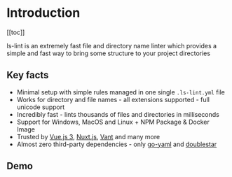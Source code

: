 # Introduction

[[toc]]

ls-lint is an extremely fast file and directory name linter which provides a simple and fast way to bring some structure to your project directories

## Key facts

- Minimal setup with simple rules managed in one single `.ls-lint.yml` file
- Works for directory and file names - all extensions supported - full unicode support
- Incredibly fast - lints thousands of files and directories in milliseconds
- Support for Windows, MacOS and Linux + NPM Package & Docker Image
- Trusted by [Vue.js 3](https://github.com/vuejs/vue-next/blob/master/.ls-lint.yml), [Nuxt.js](https://github.com/nuxt/nuxt.js/blob/dev/.ls-lint.yml), [Vant](https://github.com/youzan/vant/blob/dev/.ls-lint.yml) and many more
- Almost zero third-party dependencies - only [go-yaml](https://github.com/go-yaml/yaml) and [doublestar](https://github.com/bmatcuk/doublestar)

## Demo

<DemoTermynal/>